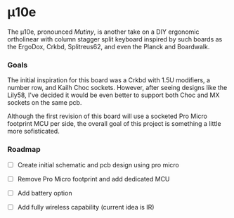 # μ10e

The μ10e, pronounced *Mutiny*, is another take on a DIY ergonomic ortholinear with column stagger split keyboard inspired by such boards as the ErgoDox, Crkbd, Splitreus62, and even the Planck and Boardwalk.

### Goals
The initial inspiration for this board was a Crkbd with 1.5U modifiers, a number row, and Kailh Choc sockets. However, after seeing designs like the Lily58, I've decided it would be even better to support both Choc and MX sockets on the same pcb.

Although the first revision of this board will use a socketed Pro Micro footprint MCU per side, the overall goal of this project is something a little more sofisticated.

### Roadmap
- [ ] Create initial schematic and pcb design using pro micro
- [ ] Remove Pro Micro footprint and add dedicated MCU
- [ ] Add battery option
- [ ] Add fully wireless capability (current idea is IR)



